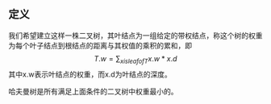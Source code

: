 ## 定义
我们希望建立这样一株二叉树，其叶结点为一组给定的带权结点，称这个树的权重为每个叶子结点到根结点的距离与其权值的乘积的累和，即
$$T.w=\sum_{x is leaf of T} {x.w*x.d}$$
其中x.w表示叶结点的权重，而x.d为叶结点的深度。

哈夫曼树是所有满足上面条件的二叉树中权重最小的。
